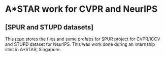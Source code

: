 # A*STAR work for CVPR and NeurIPS 
## [SPUR and STUPD datasets]  
This repo stores the files and some prefabs for SPUR project for CVPR/ICCV and STUPD dataset for NeurIPS.
This was work done during an internship stint in A*STAR, Singapore.
